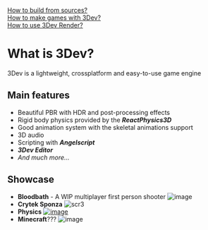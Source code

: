 [How to build from sources?](build.md)  
[How to make games with 3Dev?](editor.md)  
[How to use 3Dev Render?](render.md)  

# What is 3Dev?
3Dev is a lightweight, crossplatform and easy-to-use game engine
## Main features
- Beautiful PBR with HDR and post-processing effects
- Rigid body physics provided by the _**ReactPhysics3D**_
- Good animation system with the skeletal animations support
- 3D audio
- Scripting with _**Angelscript**_
- _**3Dev Editor**_
- _And much more..._  
## Showcase
- **Bloodbath** - A WIP multiplayer first person shooter  ![image](https://github.com/1Kuso4ek1/3Dev/assets/53074863/ec712c57-7f50-4f2a-81c8-b079ffcc197a)
- **Crytek Sponza**  ![scr3](https://github.com/1Kuso4ek1/3Dev/assets/53074863/866c0f32-a0b3-4328-930c-9edcbd244f4f)
- **Physics**  [![image](https://github.com/1Kuso4ek1/3Dev/assets/53074863/f394c347-838e-4c09-8b2c-56f9fb1a930d)](https://github.com/1Kuso4ek1/3Dev/blob/master/Screenshots/scr3.jpg)
- **Minecraft**???  ![image](https://github.com/1Kuso4ek1/3Dev/assets/53074863/2aaa499c-f677-48c6-ac0f-90bd271c4ede)

